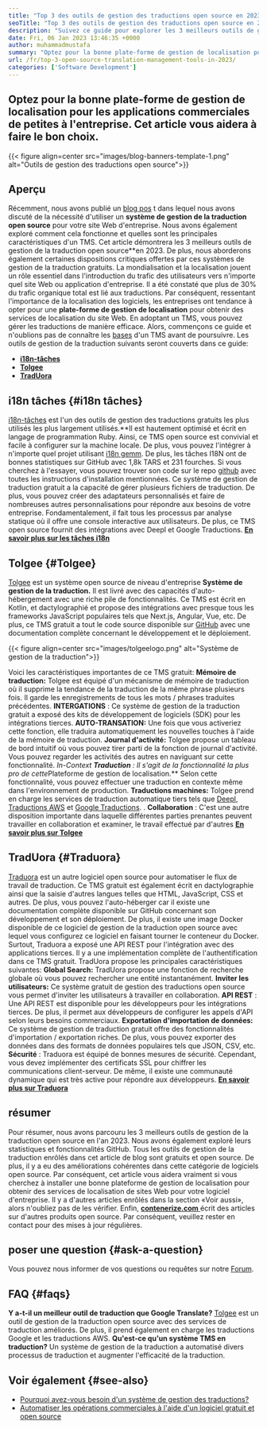 ```yaml
---
title: "Top 3 des outils de gestion des traductions open source en 2023" 
seoTitle: "Top 3 des outils de gestion des traductions open source en 2023" 
description: "Suivez ce guide pour explorer les 3 meilleurs outils de gestion des traductions open source en 2023. Les 3 TM sont gratuits et offrent des fonctionnalités riches pour gérer les localisations." 
date: Fri, 06 Jan 2023 13:46:35 +0000
author: muhammadmustafa
summary: "Optez pour la bonne plate-forme de gestion de localisation pour les applications commerciales de petites à l'entreprise. Cet article vous aidera à faire le bon choix." 
url: /fr/top-3-open-source-translation-management-tools-in-2023/
categories: ['Software Development']
---
```


## Optez pour la bonne plate-forme de gestion de localisation pour les applications commerciales de petites à l'entreprise. Cet article vous aidera à faire le bon choix.

{{< figure align=center src="images/blog-banners-template-1.png" alt="Outils de gestion des traductions open source">}}


## Aperçu
Récemment, nous avons publié un [blog pos][1] t dans lequel nous avons discuté de la nécessité d'utiliser un **système de gestion de la traduction open source** pour votre site Web d'entreprise. Nous avons également exploré comment cela fonctionne et quelles sont les principales caractéristiques d'un TMS. Cet article démontrera les 3 meilleurs outils de gestion de la traduction open source**en 2023. De plus, nous aborderons également certaines dispositions critiques offertes par ces systèmes de gestion de la traduction gratuits.
La mondialisation et la localisation jouent un rôle essentiel dans l'introduction du trafic des utilisateurs vers n'importe quel site Web ou application d'entreprise. Il a été constaté que plus de 30% du trafic organique total est lié aux traductions. Par conséquent, ressentant l'importance de la localisation des logiciels, les entreprises ont tendance à opter pour une **plate-forme de gestion de localisation** pour obtenir des services de localisation du site Web. En adoptant un TMS, vous pouvez gérer les traductions de manière efficace. Alors, commençons ce guide et n'oublions pas de connaître les [bases][1] d'un TMS avant de poursuivre.
Les outils de gestion de la traduction suivants seront couverts dans ce guide:
  * [ **i18n-tâches** ][2]
  * [ **Tolgee** ][3]
  * **[TradUora][4]** 

## i18n tâches {#i18n tâches}

[i18n-tâches][5] est l'un des outils de gestion des traductions gratuits les plus utilisés les plus largement utilisés.**Il est hautement optimisé et écrit en langage de programmation Ruby. Ainsi, ce TMS open source est convivial et facile à configurer sur la machine locale. De plus, vous pouvez l'intégrer à n'importe quel projet utilisant [i18n gemm][6]. De plus, les tâches I18N ont de bonnes statistiques sur GitHub avec 1,8k TARS et 231 fourches.
Si vous cherchez à l'essayer, vous pouvez trouver son code sur le repo [github][7] avec toutes les instructions d'installation mentionnées. Ce système de gestion de traduction gratuit a la capacité de gérer plusieurs fichiers de traduction. De plus, vous pouvez créer des adaptateurs personnalisés et faire de nombreuses autres personnalisations pour répondre aux besoins de votre entreprise. Fondamentalement, il fait tous les processus par analyse statique où il offre une console interactive aux utilisateurs. De plus, ce TMS open source fournit des intégrations avec Deepl et Google Traductions.
**[En savoir plus sur les tâches i18n][5]**

## **Tolgee**  {#Tolgee}

[Tolgee][8] est un système open source de niveau d'entreprise **Système de gestion de la traduction.** Il est livré avec des capacités d'auto-hébergement avec une riche pile de fonctionnalités. Ce TMS est écrit en Kotlin, et dactylographié et propose des intégrations avec presque tous les frameworks JavaScript populaires tels que Next.js, Angular, Vue, etc. De plus, ce TMS gratuit a tout le code source disponible sur [GitHub][9] avec une documentation complète concernant le développement et le déploiement.

{{< figure align=center src="images/tolgeelogo.png" alt="Système de gestion de la traduction">}}

Voici les caractéristiques importantes de ce TMS gratuit:
**Mémoire de traduction:**  Tolgee est équipé d'un mécanisme de mémoire de traduction où il supprime la tendance de la traduction de la même phrase plusieurs fois. Il garde les enregistrements de tous les mots / phrases traduites précédentes.
**INTERGATIONS** : Ce système de gestion de la traduction gratuit a exposé des kits de développement de logiciels (SDK) pour les intégrations tierces.
**AUTO-TRANSATION:**  Une fois que vous activeriez cette fonction, elle traduira automatiquement les nouvelles touches à l'aide de la mémoire de traduction.
**Journal d'activité:**  Tolgee propose un tableau de bord intuitif où vous pouvez tirer parti de la fonction de journal d'activité. Vous pouvez regarder les activités des autres en naviguant sur cette fonctionnalité.
**In-Context* ***Traduction** : Il s'agit de la fonctionnalité la plus pro de cette**Plateforme de gestion de localisation.** Selon cette fonctionnalité, vous pouvez effectuer une traduction en contexte même dans l'environnement de production.
**Traductions machines:**  Tolgee prend en charge les services de traduction automatique tiers tels que [Deepl][10], [Traductions AWS][11] et [Google Traductions][12].
. **Collaboration** : C'est une autre disposition importante dans laquelle différentes parties prenantes peuvent travailler en collaboration et examiner, le travail effectué par d'autres
[ **En savoir plus sur Tolgee** ][8]

## **TradUora** {#Traduora}

[Traduora][13] est un autre logiciel open source pour automatiser le flux de travail de traduction. Ce TMS gratuit est également écrit en dactylographie ainsi que la saisie d'autres langues telles que HTML, JavaScript, CSS et autres. De plus, vous pouvez l'auto-héberger car il existe une documentation complète disponible sur GitHub concernant son développement et son déploiement. De plus, il existe une image Docker disponible de ce logiciel de gestion de la traduction open source avec lequel vous configurez ce logiciel en faisant tourner le conteneur du Docker.
Surtout, Traduora a exposé une API REST pour l'intégration avec des applications tierces. Il y a une implémentation complète de l'authentification dans ce TMS gratuit.
TradUora propose les principales caractéristiques suivantes:
**Global Search:**  TradUora propose une fonction de recherche globale où vous pouvez rechercher une entité instantanément.
**Inviter les utilisateurs:**  Ce système gratuit de gestion des traductions open source vous permet d'inviter les utilisateurs à travailler en collaboration.
**API REST** : Une API REST est disponible pour les développeurs pour les intégrations tierces. De plus, il permet aux développeurs de configurer les appels d'API selon leurs besoins commerciaux.
**Exportation d'importation de données:**  Ce système de gestion de traduction gratuit offre des fonctionnalités d'importation / exportation riches. De plus, vous pouvez exporter des données dans des formats de données populaires tels que JSON, CSV, etc.
**Sécurité** : Traduora est équipé de bonnes mesures de sécurité. Cependant, vous devez implémenter des certificats SSL pour chiffrer les communications client-serveur.
De même, il existe une communauté dynamique qui est très active pour répondre aux développeurs.
**[En savoir plus sur Traduora][13]**

## résumer
Pour résumer, nous avons parcouru les 3 meilleurs outils de gestion de la traduction open source en l'an 2023. Nous avons également exploré leurs statistiques et fonctionnalités GitHub. Tous les outils de gestion de la traduction enrôlés dans cet article de blog sont gratuits et open source. De plus, il y a eu des améliorations cohérentes dans cette catégorie de logiciels open source. Par conséquent, cet article vous aidera vraiment si vous cherchez à installer une bonne plateforme de gestion de localisation pour obtenir des services de localisation de sites Web pour votre logiciel d'entreprise. Il y a d'autres articles enrôlés dans la section «Voir aussi», alors n'oubliez pas de les vérifier.
Enfin, [ **contenerize.com** ][14] écrit des articles sur d'autres produits open source. Par conséquent, veuillez rester en contact pour des mises à jour régulières.

## poser une question {#ask-a-question}

Vous pouvez nous informer de vos questions ou requêtes sur notre [Forum][15].

## FAQ {#faqs}

**Y a-t-il un meilleur outil de traduction que Google Translate?** 
[Tolgee][8] est un outil de gestion de la traduction open source avec des services de traduction améliorés. De plus, il prend également en charge les traductions Google et les traductions AWS.
**Qu'est-ce qu'un système TMS en traduction?** 
Un système de gestion de la traduction a automatisé divers processus de traduction et augmenter l'efficacité de la traduction.

## Voir également {#see-also}

  * [Pourquoi avez-vous besoin d'un système de gestion des traductions?][1]
  * [Automatiser les opérations commerciales à l'aide d'un logiciel gratuit et open source][16]



[1]: https://blog.containerize.com/software-development/why-do-you-need-a-translation-management-system/
[2]: #i18n-tasks
[3]: #Tolgee
[4]: #Traduora
[5]: https://glebm.github.io/i18n-tasks/
[6]: https://github.com/svenfuchs/i18n
[7]: https://github.com/glebm/i18n-tasks
[8]: https://tolgee.io/
[9]: https://github.com/tolgee/tolgee-platform
[10]: https://www.deepl.com/en/translator
[11]: https://aws.amazon.com/translate/
[12]: https://translate.google.com/
[13]: https://traduora.co/
[14]: https://www.containerize.com/
[15]: https://forum.containerize.com/
[16]: https://blog.containerize.com/blogging/automate-business-operations-using-open-source-software/
